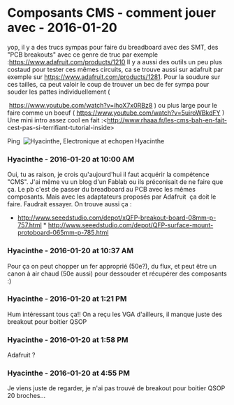 # Composants CMS - comment jouer avec  - 2016-01-20

yop, il y a des trucs sympas pour faire du breadboard avec des SMT, des "PCB breakouts" avec ce genre de truc par exemple :<https://www.adafruit.com/products/1210>  Il y a aussi des outils un peu plus costaud pour tester ces mêmes circuits, ca se trouve aussi sur adafruit par exemple sur <https://www.adafruit.com/products/1281>.  Pour la soudure sur ces tailles, ca peut valoir le coup de trouver un bec de fer sympa pour souder les pattes individuellement (

 <https://www.youtube.com/watch?v=ihoX7x0RBz8> ) ou plus large pour le faire comme un boeuf ( <https://www.youtube.com/watch?v=5uiroWBkdFY> )  Une mini intro assez cool en fait :<http://www.rhaaa.fr/les-cms-bah-en-fait- cest-pas-si-terrifiant-tutorial-inside>

 

 

  Ping  ![Hyacinthe, Electronique at echopen](./../../zz_assets/images/avatars/1249123.png) Hyacinthe

### **Hyacinthe** - 2016-01-20 at 10:00 AM

Oui, tu as raison, je crois qu'aujourd'hui il faut acquérir la compétence "CMS". J'ai même vu un blog d'un Fablab ou ils préconisait de ne faire que ça. Le pb c'est de passer du breadboard au PCB avec les mêmes composants. Mais avec les adaptateurs proposés par Adafruit  ça doit le faire. Faudrait essayer.   On trouve aussi ça :

 * <http://www.seeedstudio.com/depot/xQFP-breakout-board-08mm-p-757.html>  * <http://www.seeedstudio.com/depot/QFP-surface-mount-protoboard-065mm-p-785.html>

### **Hyacinthe** - 2016-01-20 at 10:37 AM

Pour ça on peut chopper un fer approprié (50e?), du flux, et peut être un canon à air chaud (50e aussi) pour dessouder et récupérer des composants :)

### **Hyacinthe** - 2016-01-20 at 1:21 PM

Hum intéressant tous ça!! On a reçu les VGA d'ailleurs, il manque juste des breakout pour boitier QSOP

### **Hyacinthe** - 2016-01-20 at 1:58 PM

Adafruit ?

### **Hyacinthe** - 2016-01-20 at 4:55 PM

Je viens juste de regarder, je n'ai pas trouvé de breakout pour boitier QSOP 20 broches...

